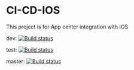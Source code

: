 # CI-CD-IOS
This project is for App center integration with IOS

dev: [![Build status](https://build.appcenter.ms/v0.1/apps/6ebff52a-0a54-4910-9657-1e298965fc55/branches/dev/badge)](https://appcenter.ms)

test: [![Build status](https://build.appcenter.ms/v0.1/apps/6ebff52a-0a54-4910-9657-1e298965fc55/branches/test/badge)](https://appcenter.ms)

master: [![Build status](https://build.appcenter.ms/v0.1/apps/6ebff52a-0a54-4910-9657-1e298965fc55/branches/master/badge)](https://appcenter.ms)

